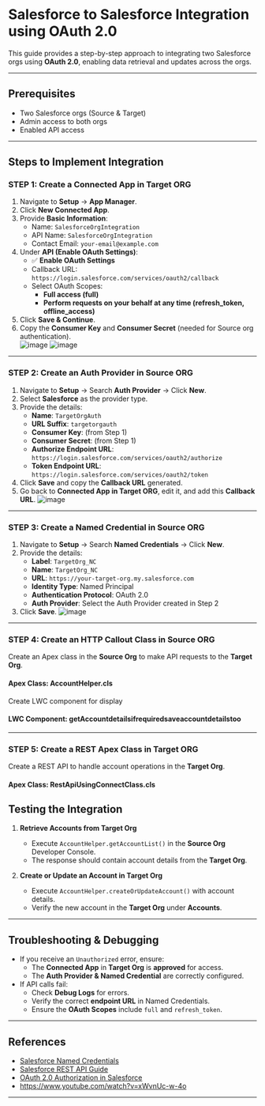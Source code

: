 

# **Salesforce to Salesforce Integration using OAuth 2.0**  

This guide provides a step-by-step approach to integrating two Salesforce orgs using **OAuth 2.0**, enabling data retrieval and updates across the orgs.

---

## **Prerequisites**  
- Two Salesforce orgs (Source & Target)  
- Admin access to both orgs  
- Enabled API access  

---

## **Steps to Implement Integration**  

### **STEP 1: Create a Connected App in Target ORG**  
1. Navigate to **Setup** → **App Manager**.  
2. Click **New Connected App**.  
3. Provide **Basic Information**:  
   - Name: `SalesforceOrgIntegration`  
   - API Name: `SalesforceOrgIntegration`  
   - Contact Email: `your-email@example.com`  
4. Under **API (Enable OAuth Settings)**:  
   - ✅ **Enable OAuth Settings**  
   - Callback URL: `https://login.salesforce.com/services/oauth2/callback`  
   - Select OAuth Scopes:  
     - **Full access (full)**
     - **Perform requests on your behalf at any time (refresh_token, offline_access)**  
5. Click **Save & Continue**.  
6. Copy the **Consumer Key** and **Consumer Secret** (needed for Source org authentication).  
![image](https://github.com/user-attachments/assets/0b5cfd4e-330c-4a70-a271-a8443edbf0d2)
![image](https://github.com/user-attachments/assets/0ed6cd2b-3ca5-48be-98f2-a886606bbc81)


---

### **STEP 2: Create an Auth Provider in Source ORG**  
1. Navigate to **Setup** → Search **Auth Provider** → Click **New**.  
2. Select **Salesforce** as the provider type.  
3. Provide the details:  
   - **Name**: `TargetOrgAuth`  
   - **URL Suffix**: `targetorgauth`  
   - **Consumer Key**: (from Step 1)  
   - **Consumer Secret**: (from Step 1)  
   - **Authorize Endpoint URL**: `https://login.salesforce.com/services/oauth2/authorize`  
   - **Token Endpoint URL**: `https://login.salesforce.com/services/oauth2/token`  
4. Click **Save** and copy the **Callback URL** generated.  
5. Go back to **Connected App in Target ORG**, edit it, and add this **Callback URL**.
   ![image](https://github.com/user-attachments/assets/a08ae83c-0a6c-4739-8dc5-608bbb930406)
 

---

### **STEP 3: Create a Named Credential in Source ORG**  
1. Navigate to **Setup** → Search **Named Credentials** → Click **New**.  
2. Provide the details:  
   - **Label**: `TargetOrg_NC`  
   - **Name**: `TargetOrg_NC`  
   - **URL**: `https://your-target-org.my.salesforce.com`  
   - **Identity Type**: Named Principal  
   - **Authentication Protocol**: OAuth 2.0  
   - **Auth Provider**: Select the Auth Provider created in Step 2  
3. Click **Save**.
   ![image](https://github.com/user-attachments/assets/9177826b-2b35-43b2-9251-171fde78e9bb)


---

### **STEP 4: Create an HTTP Callout Class in Source ORG**  
Create an Apex class in the **Source Org** to make API requests to the **Target Org**.  

#### **Apex Class: AccountHelper.cls**  

Create LWC component for display 
#### **LWC Component: getAccountdetailsifrequiredsaveaccountdetailstoo**


---

### **STEP 5: Create a REST Apex Class in Target ORG**  
Create a REST API to handle account operations in the **Target Org**.  
#### **Apex Class: RestApiUsingConnectClass.cls**  



## **Testing the Integration**  

1. **Retrieve Accounts from Target Org**  
   - Execute `AccountHelper.getAccountList()` in the **Source Org** Developer Console.  
   - The response should contain account details from the **Target Org**.  

2. **Create or Update an Account in Target Org**  
   - Execute `AccountHelper.createOrUpdateAccount()` with account details.  
   - Verify the new account in the **Target Org** under **Accounts**.  

---

## **Troubleshooting & Debugging**  
- If you receive an `Unauthorized` error, ensure:  
  - The **Connected App** in **Target Org** is **approved** for access.  
  - The **Auth Provider & Named Credential** are correctly configured.  
- If API calls fail:  
  - Check **Debug Logs** for errors.  
  - Verify the correct **endpoint URL** in Named Credentials.  
  - Ensure the **OAuth Scopes** include `full` and `refresh_token`.  

---

## **References**  
- [Salesforce Named Credentials](https://developer.salesforce.com/docs/atlas.en-us.apexcode.meta/apexcode/apex_callouts_named_credentials.htm)  
- [Salesforce REST API Guide](https://developer.salesforce.com/docs/atlas.en-us.api_rest.meta/api_rest/)  
- [OAuth 2.0 Authorization in Salesforce](https://help.salesforce.com/s/articleView?id=sf.remoteaccess_oauth_web_server_flow.htm&type=5)
- https://www.youtube.com/watch?v=xWvnUc-w-4o 

---



